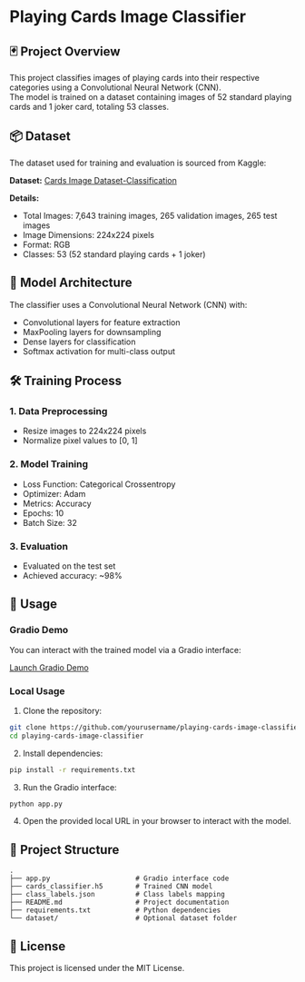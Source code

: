 # Playing Cards Image Classifier

## 🃏 Project Overview
This project classifies images of playing cards into their respective categories using a Convolutional Neural Network (CNN).  
The model is trained on a dataset containing images of 52 standard playing cards and 1 joker card, totaling 53 classes.

## 📦 Dataset
The dataset used for training and evaluation is sourced from Kaggle:

**Dataset:** [Cards Image Dataset-Classification](https://www.kaggle.com/datasets/gpiosenka/cards-image-datasetclassification)

**Details:**
- Total Images: 7,643 training images, 265 validation images, 265 test images
- Image Dimensions: 224x224 pixels
- Format: RGB
- Classes: 53 (52 standard playing cards + 1 joker)

## 🧠 Model Architecture
The classifier uses a Convolutional Neural Network (CNN) with:
- Convolutional layers for feature extraction
- MaxPooling layers for downsampling
- Dense layers for classification
- Softmax activation for multi-class output

## 🛠️ Training Process
### 1. Data Preprocessing
- Resize images to 224x224 pixels
- Normalize pixel values to [0, 1]

### 2. Model Training
- Loss Function: Categorical Crossentropy
- Optimizer: Adam
- Metrics: Accuracy
- Epochs: 10
- Batch Size: 32

### 3. Evaluation
- Evaluated on the test set
- Achieved accuracy: ~98%

## 🚀 Usage
### Gradio Demo
You can interact with the trained model via a Gradio interface:

[Launch Gradio Demo](https://huggingface.co/spaces/subhiksha-kodi/END-TO-END-CNN-PROJECT-CARDS-IMAGE-CLASSIFIER)

### Local Usage
1. Clone the repository:
```bash
git clone https://github.com/yourusername/playing-cards-image-classifier.git
cd playing-cards-image-classifier
```

2. Install dependencies:
```bash
pip install -r requirements.txt
```

3. Run the Gradio interface:
```bash
python app.py
```

4. Open the provided local URL in your browser to interact with the model.

## 📂 Project Structure
```
.
├── app.py                     # Gradio interface code
├── cards_classifier.h5        # Trained CNN model
├── class_labels.json          # Class labels mapping
├── README.md                  # Project documentation
├── requirements.txt           # Python dependencies
└── dataset/                   # Optional dataset folder
```

## 📄 License
This project is licensed under the MIT License.